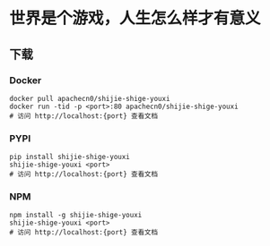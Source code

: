 # 世界是个游戏，人生怎么样才有意义

## 下载

### Docker

```
docker pull apachecn0/shijie-shige-youxi
docker run -tid -p <port>:80 apachecn0/shijie-shige-youxi
# 访问 http://localhost:{port} 查看文档
```

### PYPI

```
pip install shijie-shige-youxi
shijie-shige-youxi <port>
# 访问 http://localhost:{port} 查看文档
```

### NPM

```
npm install -g shijie-shige-youxi
shijie-shige-youxi <port>
# 访问 http://localhost:{port} 查看文档
```